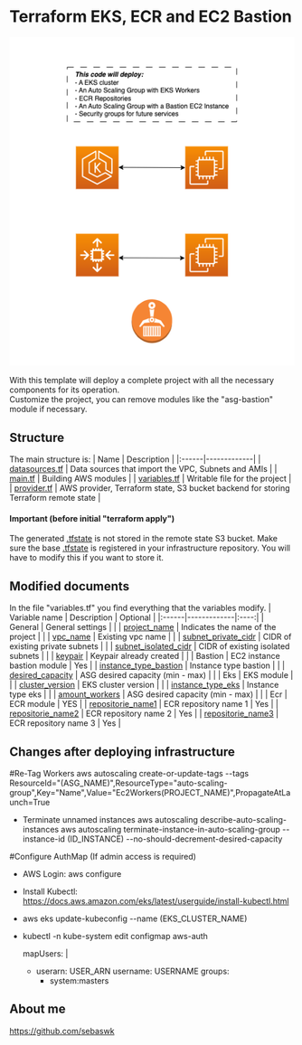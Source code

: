 # Terraform EKS, ECR and EC2 Bastion
![diagram](diagram.png)

With this template will deploy a complete project with all the necessary components for its operation.
<br>Customize the project, you can remove modules like the "asg-bastion" module if necessary.</br>


## Structure
The main structure is:
| Name | Description |
|:------|-------------|
| [datasources.tf](datasources.tf) | Data sources that import the VPC, Subnets and AMIs |
| [main.tf](main.tf) | Building AWS modules |
| [variables.tf](variables.tf) | Writable file for the project |
| [provider.tf](provider.tf) | AWS provider, Terraform state, S3 bucket backend for storing Terraform remote state |
#### Important (before initial "terraform apply")
The generated [.tfstate](provider.tf) is not stored in the remote state S3 bucket. Make sure the base [.tfstate](provider.tf) is registered in your infrastructure repository. You will have to modify this if you want to store it.


## Modified documents
In the file "variables.tf" you find everything that the variables modify.
| Variable name | Description | Optional |
|:------|-------------|:----:|
| General | General settings |  |
| [project_name](variables.tf) | Indicates the name of the project |  |
| [vpc_name](variables.tf) | Existing vpc name |  |
| [subnet_private_cidr](variables.tf) | CIDR of existing private subnets |  |
| [subnet_isolated_cidr](variables.tf) | CIDR of existing isolated subnets |  |
| [keypair](variables.tf) | Keypair already created |  |
| Bastion | EC2 instance bastion module | Yes |
| [instance_type_bastion](variables.tf) | Instance type bastion |  |
| [desired_capacity](variables.tf) | ASG desired capacity (min - max) |  |
| Eks | EKS module |  |
| [cluster_version](variables.tf) | EKS cluster version |  |
| [instance_type_eks](variables.tf) | Instance type eks |  |
| [amount_workers](variables.tf) | ASG desired capacity (min - max) |  |
| Ecr | ECR module | YES |
| [repositorie_name1](variables.tf) | ECR repository name 1 | Yes |
| [repositorie_name2](variables.tf) | ECR repository name 2 | Yes |
| [repositorie_name3](variables.tf) | ECR repository name 3 | Yes |


## Changes after deploying infrastructure
#Re-Tag Workers
aws autoscaling create-or-update-tags     --tags ResourceId="(ASG_NAME)",ResourceType="auto-scaling-group",Key="Name",Value="Ec2Workers(PROJECT_NAME)",PropagateAtLaunch=True

- Terminate unnamed instances
aws autoscaling describe-auto-scaling-instances
aws autoscaling terminate-instance-in-auto-scaling-group     --instance-id (ID_INSTANCE)     --no-should-decrement-desired-capacity


#Configure AuthMap (If admin access is required)
- AWS Login: aws configure
- Install Kubectl: https://docs.aws.amazon.com/eks/latest/userguide/install-kubectl.html
- aws eks update-kubeconfig --name (EKS_CLUSTER_NAME)
- kubectl -n kube-system edit configmap aws-auth

  mapUsers: |
    - userarn: USER_ARN
      username: USERNAME
      groups:
        - system:masters


## About me
https://github.com/sebaswk